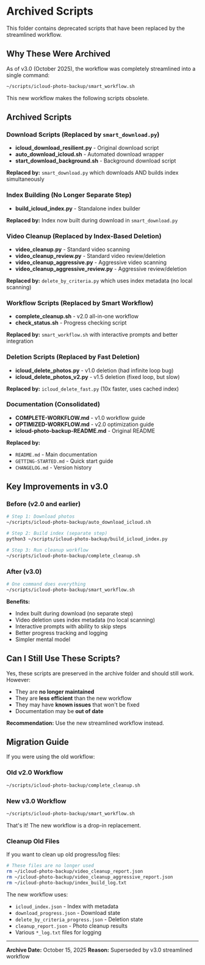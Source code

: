 # Archived Scripts

This folder contains deprecated scripts that have been replaced by the streamlined workflow.

## Why These Were Archived

As of v3.0 (October 2025), the workflow was completely streamlined into a single command:
```bash
~/scripts/icloud-photo-backup/smart_workflow.sh
```

This new workflow makes the following scripts obsolete.

## Archived Scripts

### Download Scripts (Replaced by `smart_download.py`)
- **icloud_download_resilient.py** - Original download script
- **auto_download_icloud.sh** - Automated download wrapper
- **start_download_background.sh** - Background download script

**Replaced by:** `smart_download.py` which downloads AND builds index simultaneously

### Index Building (No Longer Separate Step)
- **build_icloud_index.py** - Standalone index builder

**Replaced by:** Index now built during download in `smart_download.py`

### Video Cleanup (Replaced by Index-Based Deletion)
- **video_cleanup.py** - Standard video scanning
- **video_cleanup_review.py** - Standard video review/deletion
- **video_cleanup_aggressive.py** - Aggressive video scanning
- **video_cleanup_aggressive_review.py** - Aggressive review/deletion

**Replaced by:** `delete_by_criteria.py` which uses index metadata (no local scanning)

### Workflow Scripts (Replaced by Smart Workflow)
- **complete_cleanup.sh** - v2.0 all-in-one workflow
- **check_status.sh** - Progress checking script

**Replaced by:** `smart_workflow.sh` with interactive prompts and better integration

### Deletion Scripts (Replaced by Fast Deletion)
- **icloud_delete_photos.py** - v1.0 deletion (had infinite loop bug)
- **icloud_delete_photos_v2.py** - v1.5 deletion (fixed loop, but slow)

**Replaced by:** `icloud_delete_fast.py` (10x faster, uses cached index)

### Documentation (Consolidated)
- **COMPLETE-WORKFLOW.md** - v1.0 workflow guide
- **OPTIMIZED-WORKFLOW.md** - v2.0 optimization guide
- **icloud-photo-backup-README.md** - Original README

**Replaced by:**
- `README.md` - Main documentation
- `GETTING-STARTED.md` - Quick start guide
- `CHANGELOG.md` - Version history

## Key Improvements in v3.0

### Before (v2.0 and earlier)
```bash
# Step 1: Download photos
~/scripts/icloud-photo-backup/auto_download_icloud.sh

# Step 2: Build index (separate step)
python3 ~/scripts/icloud-photo-backup/build_icloud_index.py

# Step 3: Run cleanup workflow
~/scripts/icloud-photo-backup/complete_cleanup.sh
```

### After (v3.0)
```bash
# One command does everything
~/scripts/icloud-photo-backup/smart_workflow.sh
```

**Benefits:**
- Index built during download (no separate step)
- Video deletion uses index metadata (no local scanning)
- Interactive prompts with ability to skip steps
- Better progress tracking and logging
- Simpler mental model

## Can I Still Use These Scripts?

Yes, these scripts are preserved in the archive folder and should still work. However:

- They are **no longer maintained**
- They are **less efficient** than the new workflow
- They may have **known issues** that won't be fixed
- Documentation may be **out of date**

**Recommendation:** Use the new streamlined workflow instead.

## Migration Guide

If you were using the old workflow:

### Old v2.0 Workflow
```bash
~/scripts/icloud-photo-backup/complete_cleanup.sh
```

### New v3.0 Workflow
```bash
~/scripts/icloud-photo-backup/smart_workflow.sh
```

That's it! The new workflow is a drop-in replacement.

### Cleanup Old Files

If you want to clean up old progress/log files:

```bash
# These files are no longer used
rm ~/icloud-photo-backup/video_cleanup_report.json
rm ~/icloud-photo-backup/video_cleanup_aggressive_report.json
rm ~/icloud-photo-backup/index_build_log.txt
```

The new workflow uses:
- `icloud_index.json` - Index with metadata
- `download_progress.json` - Download state
- `delete_by_criteria_progress.json` - Deletion state
- `cleanup_report.json` - Photo cleanup results
- Various `*_log.txt` files for logging

---

**Archive Date:** October 15, 2025
**Reason:** Superseded by v3.0 streamlined workflow

